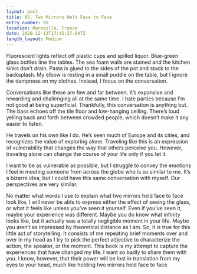 ```yaml
---
layout: post
title: 95. Two Mirrors Held Face to Face
entry_number: 95
location: Marseille, France
date: 2020-12-13T17:45:37.947Z
length_layout: Medium
---
```

Fluorescent lights reflect off plastic cups and spilled liquor. Blue-green glass bottles line the tables. The sea foam walls are stained and the kitchen sinks don’t drain. Pasta is glued to the sides of the pot and stuck to the backsplash.
My elbow is resting in a small puddle on the table, but I ignore the dampness on my clothes. Instead, I focus on the conversation.

Conversations like these are few and far between. It’s expansive and rewarding and challenging all at the same time. I hate parties because I’m not good at being superficial. Thankfully, this conversation is anything but. The bass echoes off the tile floor and low-hanging ceiling. There’s loud yelling back and forth between crowded people, which doesn’t make it any easier to listen.

He travels on his own like I do. He’s seen much of Europe and its cities, and recognizes the value of exploring alone. Traveling like this is an expression of vulnerability that changes the way that others perceive you. However, traveling alone can change the course of your life only if you let it.

I want to be as vulnerable as possible, but I struggle to convey the emotions I feel in meeting someone from across the globe who is so similar to me. It’s a bizarre idea, but I could have this same conversation with myself. Our perspectives are very similar.

No matter what words I use to explain what two mirrors held face to face look like, I will never be able to express either the effect of seeing the glass, or what it feels like unless you’ve seen it yourself. Even if you’ve seen it, maybe your experience was different. Maybe you do know what infinity looks like, but it actually was a totally negligible moment in your life. Maybe you aren’t as impressed by theoretical distance as I am. So, it is true for this little act of storytelling. It consists of me repeating brief moments over and over in my head as I try to pick the perfect adjective to characterize the action, the speaker, or the moment. This book is my attempt to capture the experiences that have changed my life. I want so badly to share them with you. I know, however, that their power will be lost in translation from my eyes to your head, much like holding two mirrors held face to face.